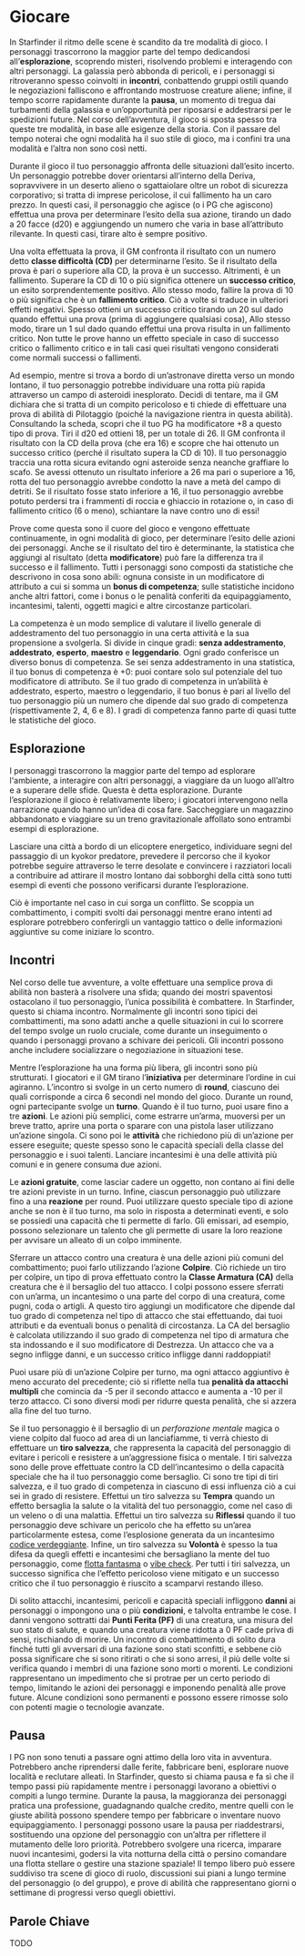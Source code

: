 # Giocare

In Starfinder il ritmo delle scene è scandito da tre modalità di gioco. I
personaggi trascorrono la maggior parte del tempo dedicandosi
all’**esplorazione**, scoprendo misteri, risolvendo problemi e interagendo con
altri personaggi. La galassia però abbonda di pericoli, e i personaggi si
ritroveranno spesso coinvolti in **incontri**, conbattendo gruppi ostili quando
le negoziazioni falliscono e affrontando mostruose creature aliene; infine, il
tempo scorre rapidamente durante la **pausa**, un momento di tregua dai
turbamenti della galassia e un’opportunità per riposarsi e addestrarsi per le
spedizioni future. Nel corso dell’avventura, il gioco si sposta spesso tra
queste tre modalità, in base alle esigenze della storia. Con il passare del
tempo noterai che ogni modalità ha il suo stile di gioco, ma i confini tra una
modalità e l’altra non sono così netti.

Durante il gioco il tuo personaggio affronta delle situazioni dall’esito
incerto. Un personaggio potrebbe dover orientarsi all’interno della Deriva,
sopravvivere in un deserto alieno o sgattaiolare oltre un robot di sicurezza
corporativo; si tratta di imprese pericolose, il cui fallimento ha un caro
prezzo. In questi casi, il personaggio che agisce (o i PG che agiscono) effettua
una prova per determinare l’esito della sua azione, tirando un dado a 20 facce
(d20) e aggiungendo un numero che varia in base all’attributo rilevante. In
questi casi, tirare alto è sempre positivo.

Una volta effettuata la prova, il GM confronta il risultato con un numero detto
**classe difficoltà (CD)** per determinarne l’esito. Se il risultato della prova
è pari o superiore alla CD, la prova è un successo. Altrimenti, è un fallimento.
Superare la CD di 10 o più significa ottenere un **successo critico**, un esito
sorprendentemente positivo. Allo stesso modo, fallire la prova di 10 o più
significa che è un **fallimento critico**. Ciò a volte si traduce in ulteriori
effetti negativi. Spesso ottieni un successo critico tirando un 20 sul dado
quando effettui una prova (prima di aggiungere qualsiasi cosa), Allo stesso
modo, tirare un 1 sul dado quando effettui una prova risulta in un fallimento
critico. Non tutte le prove hanno un effetto speciale in caso di successo
critico o fallimento critico e in tali casi quei risultati vengono considerati
come normali successi o fallimenti.

Ad esempio, mentre si trova a bordo di un’astronave diretta verso un mondo
lontano, il tuo personaggio potrebbe individuare una rotta più rapida attraverso
un campo di asteroidi inesplorato. Decidi di tentare, ma il GM dichiara che si
tratta di un compito pericoloso e ti chiede di effettuare una prova di abilità
di Pilotaggio (poiché la navigazione rientra in questa abilità). Consultando la
scheda, scopri che il tuo PG ha modificatore +8 a questo tipo di prova. Tiri il
d20 ed ottieni 18, per un totale di 26. Il GM confronta il risultato con la CD
della prova (che era 16) e scopre che hai ottenuto un successo critico (perché
il risultato supera la CD di 10). Il tuo personaggio traccia una rotta sicura
evitando ogni asteroide senza neanche graffiare lo scafo. Se avessi ottenuto un
risultato inferiore a 26 ma pari o superiore a 16, rotta del tuo personaggio
avrebbe condotto la nave a metà del campo di detriti. Se il risultato fosse
stato inferiore a 16, il tuo personaggio avrebbe potuto perdersi tra i frammenti
di roccia e ghiaccio in rotazione o, in caso di fallimento critico (6 o meno),
schiantare la nave contro uno di essi!

Prove come questa sono il cuore del gioco e vengono effettuate continuamente, in
ogni modalità di gioco, per determinare l’esito delle azioni dei personaggi.
Anche se il risultato del tiro è determinante, la statistica che aggiungi al
risultato (detta **modificatore**) può fare la differenza tra il successo e il
fallimento. Tutti i personaggi sono composti da statistiche che descrivono in
cosa sono abili: ognuna consiste in un modificatore di attributo a cui si somma
un **bonus di competenza**; sulle statistiche incidono anche altri fattori, come
i bonus o le penalità conferiti da equipaggiamento, incantesimi, talenti,
oggetti magici e altre circostanze particolari.

La competenza è un modo semplice di valutare il livello generale di
addestramento del tuo personaggio in una certa attività e la sua propensione a
svolgerla. Si divide in cinque gradi: **senza addestramento**, **addestrato**,
**esperto**, **maestro** e **leggendario**. Ogni grado conferisce un diverso
bonus di competenza. Se sei senza addestramento in una statistica, il tuo bonus
di competenza è +0: puoi contare solo sul potenziale del tuo modificatore di
attributo. Se il tuo grado di competenza in un’abilità è addestrato, esperto,
maestro o leggendario, il tuo bonus è pari al livello del tuo personaggio più un
numero che dipende dal suo grado di competenza (rispettivamente 2, 4, 6 e 8). I
gradi di competenza fanno parte di quasi tutte le statistiche del gioco.

## Esplorazione

I personaggi trascorrono la maggior parte del tempo ad esplorare l'ambiente, a
interagire con altri personaggi, a viaggiare da un luogo all’altro e a superare
delle sfide. Questa è detta esplorazione. Durante l’esplorazione il gioco è
relativamente libero; i giocatori intervengono nella narrazione quando hanno
un’idea di cosa fare. Saccheggiare un magazzino abbandonato e viaggiare su un
treno gravitazionale affollato sono entrambi esempi di esplorazione.

Lasciare una città a bordo di un elicoptere energetico, individuare segni del
passaggio di un kyokor predatore, prevedere il percorso che il kyokor potrebbe
seguire attraverso le terre desolate e convincere i razziatori locali a
contribuire ad attirare il mostro lontano dai sobborghi della città sono tutti
esempi di eventi che possono verificarsi durante l’esplorazione.

Ciò è importante nel caso in cui sorga un conflitto. Se scoppia un
combattimento, i compiti svolti dai personaggi mentre erano intenti ad esplorare
potrebbero conferirgli un vantaggio tattico o delle informazioni aggiuntive su
come iniziare lo scontro.

## Incontri

Nel corso delle tue avventure, a volte effettuare una semplice prova di abilità
non basterà a risolvere una sfida; quando dei mostri spaventosi ostacolano il
tuo personaggio, l’unica possibilità è combattere. In Starfinder, questo si
chiama incontro. Normalmente gli incontri sono tipici dei combattimenti, ma sono
adatti anche a quelle situazioni in cui lo scorrere del tempo svolge un ruolo
cruciale, come durante un inseguimento o quando i personaggi provano a schivare
dei pericoli. Gli incontri possono anche includere socializzare o negoziazione
in situazioni tese.

Mentre l’esplorazione ha una forma più libera, gli incontri sono più
strutturati. I giocatori e il GM tirano l’**iniziativa** per determinare
l’ordine in cui agiranno. L’incontro si svolge in un certo numero di **round**,
ciascuno dei quali corrisponde a circa 6 secondi nel mondo del gioco. Durante un
round, ogni partecipante svolge un **turno**. Quando è il tuo turno, puoi usare
fino a tre **azioni**. Le azioni più semplici, come estrarre un’arma, muoversi
per un breve tratto, aprire una porta o sparare con una pistola laser utilizzano
un’azione singola. Ci sono poi le **attività** che richiedono più di un’azione
per essere eseguite; queste spesso sono le capacità speciali della classe del
personaggio e i suoi talenti. Lanciare incantesimi è una delle attività più
comuni e in genere consuma due azioni.

Le **azioni gratuite**, come lasciar cadere un oggetto, non contano ai fini
delle tre azioni previste in un turno. Infine, ciascun personaggio può
utilizzare fino a una **reazione** per round. Puoi utilizzare questo speciale
tipo di azione anche se non è il tuo turno, ma solo in risposta a determinati
eventi, e solo se possiedi una capacità che ti permette di farlo. Gli emissari,
ad esempio, possono selezionare un talento che gli permette di usare la loro
reazione per avvisare un alleato di un colpo imminente.

Sferrare un attacco contro una creatura è una delle azioni più comuni del
combattimento; puoi farlo utilizzando l’azione **Colpire**. Ciò richiede un tiro
per colpire, un tipo di prova effettuato contro la **Classe Armatura (CA)**
della creatura che è il bersaglio del tuo attacco. I colpi possono essere
sferrati con un’arma, un incantesimo o una parte del corpo di una creatura, come
pugni, coda o artigli. A questo tiro aggiungi un modificatore che dipende dal
tuo grado di competenza nel tipo di attacco che stai effettuando, dai tuoi
attributi e da eventuali bonus o penalità di circostanza. La CA del bersaglio è
calcolata utilizzando il suo grado di competenza nel tipo di armatura che sta
indossando e il suo modificatore di Destrezza. Un attacco che va a segno
infligge danni, e un successo critico infligge danni raddoppiati!

Puoi usare più di un’azione Colpire per turno, ma ogni attacco aggiuntivo è meno
accurato del precedente; ciò si riflette nella tua **penalità da attacchi
multipli** che comincia da -5 per il secondo attacco e aumenta a -10 per il
terzo attacco. Ci sono diversi modi per ridurre questa penalità, che si azzera
alla fine del tuo turno.

Se il tuo personaggio è il bersaglio di un _perforazione mentale_ magica o viene
colpito dal fuoco ad area di un lanciafiamme, ti verrà chiesto di effettuare un
**tiro salvezza**, che rappresenta la capacità del personaggio di evitare i
pericoli e resistere a un’aggressione fisica o mentale. I tiri salvezza sono
delle prove effettuate contro la CD dell’incantesimo o della capacità speciale
che ha il tuo personaggio come bersaglio. Ci sono tre tipi di tiri salvezza, e
il tuo grado di competenza in ciascuno di essi influenza ciò a cui sei in grado
di resistere. Effettui un tiro salvezza su **Tempra** quando un effetto
bersaglia la salute o la vitalità del tuo personaggio, come nel caso di un
veleno o di una malattia. Effettui un tiro salvezza su **Riflessi** quando il
tuo personaggio deve schivare un pericolo che ha effetto su un’area
particolarmente estesa, come l’esplosione generata da un incantesimo
[codice verdeggiante](/incantesimi/codice-verdeggiante). Infine, un tiro
salvezza su **Volontà** è spesso la tua difesa da quegli effetti e incantesimi
che bersagliano la mente del tuo personaggio, come
[flotta fantasma](/incantesimi/flotta-fantasma) o
[vibe check](/incantesimi/vibe-check). Per tutti i tiri salvezza, un successo
significa che l’effetto pericoloso viene mitigato e un successo critico che il
tuo personaggio è riuscito a scamparvi restando illeso.

Di solito attacchi, incantesimi, pericoli e capacità speciali infliggono
**danni** ai personaggi o impongono una o più **condizioni**, e talvolta
entrambe le cose. I danni vengono sottratti dai **Punti Ferita (PF)** di una
creatura, una misura del suo stato di salute, e quando una creatura viene
ridotta a 0 PF cade priva di sensi, rischiando di morire. Un incontro di
combattimento di solito dura finché tutti gli avversari di una fazione sono
stati sconfitti, e sebbene ciò possa significare che si sono ritirati o che si
sono arresi, il più delle volte si verifica quando i membri di una fazione sono
morti o morenti. Le condizioni rappresentano un impedimento che si protrae per
un certo periodo di tempo, limitando le azioni dei personaggi e imponendo
penalità alle prove future. Alcune condizioni sono permanenti e possono essere
rimosse solo con potenti magie o tecnologie avanzate.

## Pausa

I PG non sono tenuti a passare ogni attimo della loro vita in avventura.
Potrebbero anche riprendersi dalle ferite, fabbricare beni, esplorare nuove
località e reclutare alleati. In Starfinder, questo si chiama pausa e fa sì che
il tempo passi più rapidamente mentre i personaggi lavorano a obiettivi o
compiti a lungo termine. Durante la pausa, la maggioranza dei personaggi pratica
una professione, guadagnando qualche credito, mentre quelli con le giuste
abilità possono spendere tempo per fabbricare o inventare nuovo equipaggiamento.
I personaggi possono usare la pausa per riaddestrarsi, sostituendo una opzione
del personaggio con un’altra per riflettere il mutamento delle loro priorità.
Potrebbero svolgere una ricerca, imparare nuovi incantesimi, godersi la vita
notturna della città o persino comandare una flotta stellare o gestire una
stazione spaziale! Il tempo libero può essere suddiviso tra scene di gioco di
ruolo, discussioni sui piani a lungo termine del personaggio (o del gruppo), e
prove di abilità che rappresentano giorni o settimane di progressi verso quegli
obiettivi.

## Parole Chiave

TODO

